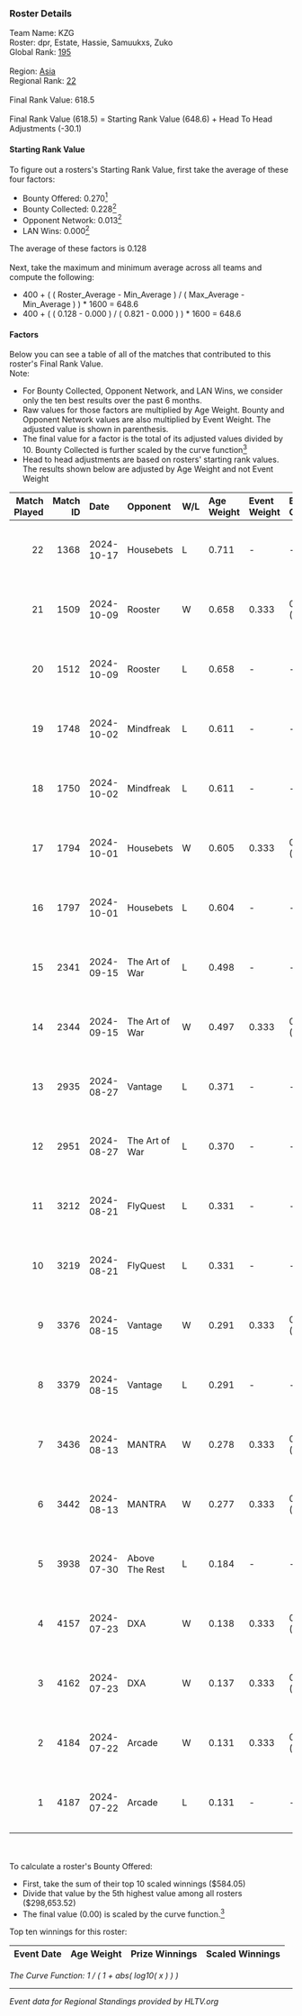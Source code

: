 ### Roster Details<br />
Team Name: KZG<br />
Roster: dpr, Estate, Hassie, Samuukxs, Zuko<br />
Global Rank: [195](../../standings_global_2024_12_31.md)<br />
<br />
Region: [Asia]( ../../standings_asia_2024_12_31.md)<br />
Regional Rank: [22]( ../../standings_asia_2024_12_31.md)<br />
<br />
Final Rank Value:  618.5<br />
<br />
Final Rank Value (618.5) = Starting Rank Value (648.6) + Head To Head Adjustments (-30.1)<br />

#### Starting Rank Value<br />
To figure out a rosters's Starting Rank Value, first take the average of these four factors:<br />
- Bounty Offered: 0.270[<sup>1</sup>](#table2)
- Bounty Collected: 0.228[<sup>2</sup>](#table1)
- Opponent Network: 0.013[<sup>2</sup>](#table1)
- LAN Wins: 0.000[<sup>2</sup>](#table1)

The average of these factors is 0.128<br />
<br />
Next, take the maximum and minimum average across all teams and compute the following:<br />
- 400 + ( ( Roster_Average - Min_Average ) / ( Max_Average - Min_Average ) ) * 1600 = 648.6
- 400 + ( ( 0.128 - 0.000 ) / ( 0.821 - 0.000 ) ) * 1600 = 648.6


#### Factors<br />
Below you can see a table of all of the matches that contributed to this roster's Final Rank Value.<br />
Note:<br />

- For Bounty Collected, Opponent Network, and LAN Wins, we consider only the ten best results over the past 6 months.
- Raw values for those factors are multiplied by Age Weight. Bounty and Opponent Network values are also multiplied by Event Weight. The adjusted value is shown in parenthesis.
- The final value for a factor is the total of its adjusted values divided by 10. Bounty Collected is further scaled by the curve function[<sup>3</sup>](#curveFunction)
- Head to head adjustments are based on rosters' starting rank values. The results shown below are adjusted by Age Weight and not Event Weight
<span id="table1"></span><br />


| Match Played | Match ID | Date       | Opponent       | W/L | Age Weight | Event Weight | Bounty Collected | Opponent Network | LAN Wins  | H2H Adj. | Roster                                     |
| -: | -: | :- | :- | :- | :- | :- | :- | :- | :- | -: | :- |
|           22 |     1368 | 2024-10-17 | Housebets      | L   | 0.711      | -            | -                | -                | -         |   -11.37 | dpr, Estate, Hassie, Samuukxs, Zuko        |
|           21 |     1509 | 2024-10-09 | Rooster        | W   | 0.658      | 0.333        | 0.012 (0.003)    | 0.161 (0.035)    | 0 (0.000) |    12.81 | dpr, Estate, Hassie, Samuukxs, Zuko        |
|           20 |     1512 | 2024-10-09 | Rooster        | L   | 0.658      | -            | -                | -                | -         |    -7.97 | dpr, Estate, Hassie, Samuukxs, Zuko        |
|           19 |     1748 | 2024-10-02 | Mindfreak      | L   | 0.611      | -            | -                | -                | -         |    -7.22 | dpr, Estate, Hassie, Samuukxs, Zuko        |
|           18 |     1750 | 2024-10-02 | Mindfreak      | L   | 0.611      | -            | -                | -                | -         |    -7.60 | dpr, Estate, Hassie, Samuukxs, Zuko        |
|           17 |     1794 | 2024-10-01 | Housebets      | W   | 0.605      | 0.333        | 0.003 (0.001)    | 0.098 (0.020)    | 0 (0.000) |     9.67 | dpr, Estate, Hassie, Samuukxs, Zuko        |
|           16 |     1797 | 2024-10-01 | Housebets      | L   | 0.604      | -            | -                | -                | -         |    -9.57 | dpr, Estate, Hassie, Samuukxs, Zuko        |
|           15 |     2341 | 2024-09-15 | The Art of War | L   | 0.498      | -            | -                | -                | -         |    -7.44 | dpr, Estate, Hassie, Mingovi, Samuukxs     |
|           14 |     2344 | 2024-09-15 | The Art of War | W   | 0.497      | 0.333        | 0.003 (0.000)    | 0.238 (0.040)    | 0 (0.000) |     8.43 | dpr, Estate, Hassie, Mingovi, Samuukxs     |
|           13 |     2935 | 2024-08-27 | Vantage        | L   | 0.371      | -            | -                | -                | -         |    -8.01 | dpr, Estate, Hassie, Mingovi, Samuukxs     |
|           12 |     2951 | 2024-08-27 | The Art of War | L   | 0.370      | -            | -                | -                | -         |    -5.51 | dpr, Estate, Hassie, Mingovi, Samuukxs     |
|           11 |     3212 | 2024-08-21 | FlyQuest       | L   | 0.331      | -            | -                | -                | -         |    -0.25 | dpr, Estate, Hassie, Mingovi, Samuukxs     |
|           10 |     3219 | 2024-08-21 | FlyQuest       | L   | 0.331      | -            | -                | -                | -         |    -0.25 | dpr, Estate, Hassie, Mingovi, Samuukxs     |
|            9 |     3376 | 2024-08-15 | Vantage        | W   | 0.291      | 0.333        | 0.000 (0.000)    | 0.068 (0.007)    | 0 (0.000) |     2.86 | dpr, Estate, Hassie, Mingovi, Samuukxs     |
|            8 |     3379 | 2024-08-15 | Vantage        | L   | 0.291      | -            | -                | -                | -         |    -6.41 | dpr, Estate, Hassie, Mingovi, Samuukxs     |
|            7 |     3436 | 2024-08-13 | MANTRA         | W   | 0.278      | 0.333        | 0.001 (0.000)    | 0.067 (0.006)    | 0 (0.000) |     3.93 | dpr, Estate, Hassie, Mingovi, Samuukxs     |
|            6 |     3442 | 2024-08-13 | MANTRA         | W   | 0.277      | 0.333        | 0.001 (0.000)    | 0.067 (0.006)    | 0 (0.000) |     4.02 | dpr, Estate, Hassie, Mingovi, Samuukxs     |
|            5 |     3938 | 2024-07-30 | Above The Rest | L   | 0.184      | -            | -                | -                | -         |    -4.21 | Estate, Hassie, JiNxZiE, Mingovi, Samuukxs |
|            4 |     4157 | 2024-07-23 | DXA            | W   | 0.138      | 0.333        | 0.001 (0.000)    | 0.120 (0.006)    | 0 (0.000) |     2.04 | Estate, Hassie, JiNxZiE, Mingovi, Samuukxs |
|            3 |     4162 | 2024-07-23 | DXA            | W   | 0.137      | 0.333        | 0.001 (0.000)    | 0.120 (0.006)    | 0 (0.000) |     2.06 | Estate, Hassie, JiNxZiE, Mingovi, Samuukxs |
|            2 |     4184 | 2024-07-22 | Arcade         | W   | 0.131      | 0.333        | 0.001 (0.000)    | 0.109 (0.005)    | 0 (0.000) |     2.02 | Estate, Hassie, JiNxZiE, Mingovi, Samuukxs |
|            1 |     4187 | 2024-07-22 | Arcade         | L   | 0.131      | -            | -                | -                | -         |    -2.12 | Estate, Hassie, JiNxZiE, Mingovi, Samuukxs |

<br />
<span id="table2"></span><br />
To calculate a roster's Bounty Offered:<br />

- First, take the sum of their top 10 scaled winnings ($584.05)
- Divide that value by the 5th highest value among all rosters ($298,653.52)
- The final value (0.00) is scaled by the curve function.[<sup>3</sup>](#curveFunction)

Top ten winnings for this roster:<br />

| Event Date | Age Weight | Prize Winnings | Scaled Winnings |
| :- | -: | :- | :- |


<span id="curveFunction"></span>_The Curve Function: 1 / ( 1 + abs( log10( x ) ) )_<br />

---
_Event data for Regional Standings provided by HLTV.org_<br />
